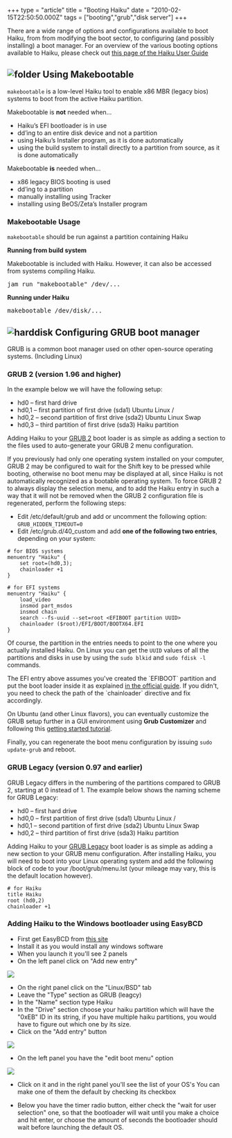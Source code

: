 +++
type = "article"
title = "Booting Haiku"
date = "2010-02-15T22:50:50.000Z"
tags = ["booting","grub","disk server"]
+++

There are a wide range of options and configurations available to boot Haiku, from from modifying the boot sector, to configuring (and possibly installing) a boot manager. For an overview of the various booting options available to Haiku, please check out [this page of the Haiku User Guide](/docs/userguide/en/bootloader.html)

## ![folder](/images/folder_config_32.png) Using Makebootable

`makebootable` is a low-level Haiku tool to enable x86 MBR (legacy bios) systems to boot from the active Haiku partition.

Makebootable is **not** needed when…

  * Haiku’s EFI bootloader is in use
  * dd’ing to an entire disk device and not a partition
  * using Haiku’s Installer program, as it is done automatically
  * using the build system to install directly to a partition from source, as it is done automatically

Makebootable **is** needed when...

  * x86 legacy BIOS booting is used
  * dd’ing to a partition
  * manually installing using Tracker
  * installing using BeOS/Zeta’s Installer program

### Makebootable Usage

`makebootable` should be run against a partition containing Haiku

**Running from build system**

Makebootable is included with Haiku. However, it can also be accessed from systems compiling Haiku.

<pre class="terminal">jam run "<build>makebootable" /dev/...</pre>

**Running under Haiku**

<pre class="terminal">makebootable /dev/disk/...</pre>

## ![harddisk](/images/harddisk_32.png) Configuring GRUB boot manager

GRUB is a common boot manager used on other open-source operating systems. (Including Linux)

### GRUB 2 (version 1.96 and higher)

In the example below we will have the following setup:

  * hd0 – first hard drive
  * hd0,1 – first partition of first drive (sda1) Ubuntu Linux /
  * hd0,2 – second partition of first drive (sda2) Ubuntu Linux Swap
  * hd0,3 – third partition of first drive (sda3) Haiku partition

Adding Haiku to your [GRUB 2](http://www.gnu.org/software/grub/manual/) boot loader is as simple as adding a section to the files used to auto-generate your GRUB 2 menu configuration.

If you previously had only one operating system installed on your computer, GRUB 2 may be configured to wait for the Shift key to be pressed while booting, otherwise no boot menu may be displayed at all, since Haiku is not automatically recognized as a bootable operating system. To force GRUB 2 to always display the selection menu, and to add the Haiku entry in such a way that it will not be removed when the GRUB 2 configuration file is regenerated, perform the following steps:

  * Edit /etc/default/grub and add or uncomment the following option: `GRUB_HIDDEN_TIMEOUT=0`
  * Edit /etc/grub.d/40_custom and add __one of the following two entries__, depending on your system:

```
# for BIOS systems
menuentry "Haiku" {
	set root=(hd0,3);
	chainloader +1
}

# for EFI systems
menuentry "Haiku" {
	load_video
	insmod part_msdos
	insmod chain
	search --fs-uuid --set=root <EFIBOOT partition UUID>
	chainloader ($root)/EFI/BOOT/BOOTX64.EFI
}
```

Of course, the partition in the entries needs to point to the one where you actually installed Haiku. On Linux you can get the `UUID` values of all the partitions and disks in use by using the `sudo blkid` and `sudo fdisk -l` commands.

<div class="alert alert-info">The EFI entry above assumes you've created the `EFIBOOT` partition and put the boot loader inside it as explained <a href="https://www.haiku-os.org/guides/uefi_booting">in the official guide</a>. If you didn't, you need to check the path of the `chainloader` directive and fix accordingly.</div>

On Ubuntu (and other Linux flavors), you can eventually customize the GRUB setup further in a GUI environment using __Grub Customizer__ and following this [getting started tutorial](http://tipsonubuntu.com/2018/03/11/install-grub-customizer-ubuntu-18-04-lts/).

Finally, you can regenerate the boot menu configuration by issuing `sudo update-grub` and reboot.

### GRUB Legacy (version 0.97 and earlier)

GRUB Legacy differs in the numbering of the partitions compared to GRUB 2, starting at 0 instead of 1\. The example below shows the naming scheme for GRUB Legacy:

  * hd0 – first hard drive
  * hd0,0 – first partition of first drive (sda1) Ubuntu Linux /
  * hd0,1 – second partition of first drive (sda2) Ubuntu Linux Swap
  * hd0,2 – third partition of first drive (sda3) Haiku partition

Adding Haiku to your [GRUB Legacy](http://www.gnu.org/software/grub/grub-legacy.en.html) boot loader is as simple as adding a new section to your GRUB menu configuration. After installing Haiku, you will need to boot into your Linux operating system and add the following block of code to your /boot/grub/menu.lst (your mileage may vary, this is the default location however).

    # for Haiku
    title Haiku
    root (hd0,2)
    chainloader +1

### Adding Haiku to the Windows bootloader using EasyBCD

* First get EasyBCD from [this site](https://neosmart.net/EasyBCD/)
* Install it as you would install any windows software
* When you launch it you'll see 2 panels
* On the left panel click on "Add new entry"

![](/files/guides/booting/AddNewEntry.png)

* On the right panel click on the "Linux/BSD" tab
* Leave the "Type" section as GRUB (leagcy)
* In the "Name" section type Haiku
* In the "Drive" section choose your haiku partition which will have the "0xEB" ID in its string, if you have multiple haiku partitions, you would have to figure out which one by its size.
* Click on the "Add entry" button

![](/files/guides/booting/EditHaikuEntry.png)

* On the left panel you have the "edit boot menu" option

![](/files/guides/booting/MakeDefaultEntrySaveSettings.png)

* Click on it and in the right panel  you'll see the list of your OS's
You can make one of them the default by checking its checkbox

* Below you have the timer radio button, either check the "wait for user selection" one, so that the bootloader will wait until you make a choice and hit enter, or choose the amount of seconds the bootloader should wait before launching the default OS.
